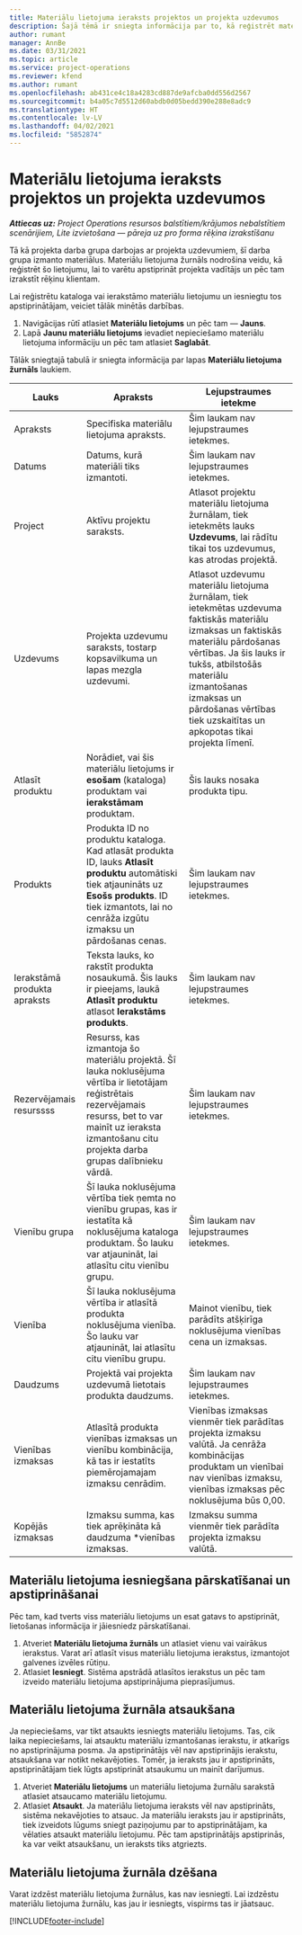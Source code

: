 ```yaml
---
title: Materiālu lietojuma ieraksts projektos un projekta uzdevumos
description: Šajā tēmā ir sniegta informācija par to, kā reģistrēt materiālu izmantošanu attiecībā pret projektiem un projekta uzdevumiem.
author: rumant
manager: AnnBe
ms.date: 03/31/2021
ms.topic: article
ms.service: project-operations
ms.reviewer: kfend
ms.author: rumant
ms.openlocfilehash: ab431ce4c18a4283cd887de9afcba0dd556d2567
ms.sourcegitcommit: b4a05c7d5512d60abdb0d05bedd390e288e8adc9
ms.translationtype: HT
ms.contentlocale: lv-LV
ms.lasthandoff: 04/02/2021
ms.locfileid: "5852874"
---
```

# <a name="record-material-usage-on-projects-and-project-tasks"></a>Materiālu lietojuma ieraksts projektos un projekta uzdevumos

_**Attiecas uz:** Project Operations resursos balstītiem/krājumos nebalstītiem scenārijiem, Lite izvietošana — pāreja uz pro forma rēķina izrakstīšanu_

Tā kā projekta darba grupa darbojas ar projekta uzdevumiem, šī darba grupa izmanto materiālus. Materiālu lietojuma žurnāls nodrošina veidu, kā reģistrēt šo lietojumu, lai to varētu apstiprināt projekta vadītājs un pēc tam izrakstīt rēķinu klientam. 

Lai reģistrētu kataloga vai ierakstāmo materiālu lietojumu un iesniegtu tos apstiprinātājam, veiciet tālāk minētās darbības. 

1. Navigācijas rūtī atlasiet **Materiālu lietojums** un pēc tam — **Jauns**.
2. Lapā **Jaunu materiālu lietojums** ievadiet nepieciešamo materiālu lietojuma informāciju un pēc tam atlasiet **Saglabāt**.

Tālāk sniegtajā tabulā ir sniegta informācija par lapas **Materiālu lietojuma žurnāls** laukiem. 

| **Lauks** | **Apraksts** | **Lejupstraumes ietekme** |
| --- | --- | --- |
| Apraksts | Specifiska materiālu lietojuma apraksts. | Šim laukam nav lejupstraumes ietekmes. |
| Datums | Datums, kurā materiāli tiks izmantoti. | Šim laukam nav lejupstraumes ietekmes. |
| Project | Aktīvu projektu saraksts. | Atlasot projektu materiālu lietojuma žurnālam, tiek ietekmēts lauks **Uzdevums**, lai rādītu tikai tos uzdevumus, kas atrodas projektā. |
| Uzdevums | Projekta uzdevumu saraksts, tostarp kopsavilkuma un lapas mezgla uzdevumi. | Atlasot uzdevumu materiālu lietojuma žurnālam, tiek ietekmētas uzdevuma faktiskās materiālu izmaksas un faktiskās materiālu pārdošanas vērtības. Ja šis lauks ir tukšs, atbilstošās materiālu izmantošanas izmaksas un pārdošanas vērtības tiek uzskaitītas un apkopotas tikai projekta līmenī. |
| Atlasīt produktu | Norādiet, vai šis materiālu lietojums ir **esošam** (kataloga) produktam vai **ierakstāmam** produktam. | Šis lauks nosaka produkta tipu. |
| Produkts | Produkta ID no produktu kataloga. Kad atlasāt produkta ID, lauks **Atlasīt produktu** automātiski tiek atjaunināts uz **Esošs produkts**. ID tiek izmantots, lai no cenrāža izgūtu izmaksu un pārdošanas cenas. | Šim laukam nav lejupstraumes ietekmes. |
| Ierakstāmā produkta apraksts | Teksta lauks, ko rakstīt produkta nosaukumā. Šis lauks ir pieejams, laukā **Atlasīt produktu** atlasot **Ierakstāms produkts**.| Šim laukam nav lejupstraumes ietekmes. |
| Rezervējamais resurssss| Resurss, kas izmantoja šo materiālu projektā. Šī lauka noklusējuma vērtība ir lietotājam reģistrētais rezervējamais resurss, bet to var mainīt uz ieraksta izmantošanu citu projekta darba grupas dalībnieku vārdā. | Šim laukam nav lejupstraumes ietekmes. |
| Vienību grupa | Šī lauka noklusējuma vērtība tiek ņemta no vienību grupas, kas ir iestatīta kā noklusējuma kataloga produktam. Šo lauku var atjaunināt, lai atlasītu citu vienību grupu. | Šim laukam nav lejupstraumes ietekmes. |
| Vienība | Šī lauka noklusējuma vērtība ir atlasītā produkta noklusējuma vienība. Šo lauku var atjaunināt, lai atlasītu citu vienību grupu. | Mainot vienību, tiek parādīts atšķirīga noklusējuma vienības cena un izmaksas. |
| Daudzums | Projektā vai projekta uzdevumā lietotais produkta daudzums. | Šim laukam nav lejupstraumes ietekmes. |
| Vienības izmaksas | Atlasītā produkta vienības izmaksas un vienību kombinācija, kā tas ir iestatīts piemērojamajam izmaksu cenrādim. | Vienības izmaksas vienmēr tiek parādītas projekta izmaksu valūtā. Ja cenrāža kombinācijas produktam un vienībai nav vienības izmaksu, vienības izmaksas pēc noklusējuma būs 0,00. |
| Kopējās izmaksas | Izmaksu summa, kas tiek aprēķināta kā daudzuma \*vienības izmaksas.| Izmaksu summa vienmēr tiek parādīta projekta izmaksu valūtā. |


## <a name="submit-material-usage-for-review-and-approval"></a>Materiālu lietojuma iesniegšana pārskatīšanai un apstiprināšanai 
Pēc tam, kad tverts viss materiālu lietojums un esat gatavs to apstiprināt, lietošanas informācija ir jāiesniedz pārskatīšanai.

1. Atveriet **Materiālu lietojuma žurnāls** un atlasiet vienu vai vairākus ierakstus. Varat arī atlasīt visus materiālu lietojuma ierakstus, izmantojot galvenes izvēles rūtiņu.
2. Atlasiet **Iesniegt**. Sistēma apstrādā atlasītos ierakstus un pēc tam izveido materiālu lietojuma apstiprinājuma pieprasījumus.

## <a name="recall-a-material-usage-log"></a>Materiālu lietojuma žurnāla atsaukšana

Ja nepieciešams, var tikt atsaukts iesniegts materiālu lietojums. Tas, cik laika nepieciešams, lai atsauktu materiālu izmantošanas ierakstu, ir atkarīgs no apstiprinājuma posma.  Ja apstiprinātājs vēl nav apstiprinājis ierakstu, atsaukšana var notikt nekavējoties. Tomēr, ja ieraksts jau ir apstiprināts, apstiprinātājam tiek lūgts apstiprināt atsaukumu un mainīt darījumus.

1. Atveriet **Materiālu lietojums** un materiālu lietojuma žurnālu sarakstā atlasiet atsaucamo materiālu lietojumu.
2. Atlasiet **Atsaukt**. Ja materiālu lietojuma ieraksts vēl nav apstiprināts, sistēma nekavējoties to atsauc. Ja materiālu ieraksts jau ir apstiprināts, tiek izveidots lūgums sniegt paziņojumu par to apstiprinātājam, ka vēlaties atsaukt materiālu lietojumu. Pēc tam apstiprinātājs apstiprinās, ka var veikt atsaukšanu, un ieraksts tiks atgriezts.

## <a name="delete-a-material-usage-log"></a>Materiālu lietojuma žurnāla dzēšana

Varat izdzēst materiālu lietojuma žurnālus, kas nav iesniegti. Lai izdzēstu materiālu lietojuma žurnālu, kas jau ir iesniegts, vispirms tas ir jāatsauc.



[!INCLUDE[footer-include](../includes/footer-banner.md)]
